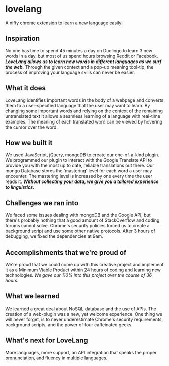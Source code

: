 # lovelang
A nifty chrome extension to learn a new language easily!

## Inspiration
No one has time to spend 45 minutes a day on Duolingo to learn 3 new words in a day, but most of us spend hours browsing Reddit or Facebook. ***LoveLang allows us to learn new words in different languages as we surf the web.*** Through the given context and a pop-up meaning tool-tip, the process of improving your language skills can never be easier. 

## What it does
LoveLang identifies important words in the body of a webpage and converts them to a user-specified language that the user may want to learn. By changing some important words and relying on the context of the remaining untranslated text it allows a seamless learning of a language with real-time examples. The meaning of each translated word can be viewed by hovering the cursor over the word. 

## How we built it
We used JavaScript, jQuery, mongoDB to create our one-of-a-kind plugin. We programmed our plugin to interact with the Google Translate API to provide you with the most up to date, reliable translations out there. Our mongo Database stores the 'mastering' level for each word a user may encounter. The mastering level is increased by one every time the user reads it. ***Without collecting your data, we give you a tailored experience to linguistics.***

## Challenges we ran into
We faced some issues dealing with mongoDB and the Google API, but there's probably nothing that a good amount of StackOverflow and coding forums cannot solve. Chrome's security policies forced us to create a background script and use some other native protocols. After 3 hours of debugging, we fixed the dependencies at 9am. 

## Accomplishments that we're proud of
We're proud that we could come up with this creative project and implement it as a Minimum Viable Product within 24 hours of coding and learning new technologies. _We gave our 110% into this project over the course of 36 hours._

## What we learned
We learned a great deal about NoSQL database and the use of APIs. The creation of a web-plugin was a new, yet welcome experience. One thing we will never forget, is to never underestimate Chrome's security requirements, background scripts, and the power of four caffeinated geeks.

## What's next for LoveLang
More languages, more support, an API integration that speaks the proper pronunciation, and fluency in multiple languages. 

